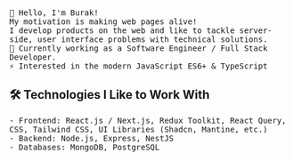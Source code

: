<div align="left">
    <samp>👋 Hello, I'm Burak!</samp> <br/>
    <samp>My motivation is making web pages alive!</samp> <br/>
    <samp>I develop products on the web and like to tackle server-side, user interface problems with technical solutions.</samp> <br/>
    <samp>🚀 Currently working as a Software Engineer / Full Stack Developer.</samp> <br/>
    <samp>⚡ Interested in the modern JavaScript ES6+ & TypeScript</samp>
</div>

## 🛠️ Technologies I Like to Work With
<samp>- Frontend: React.js / Next.js, Redux Toolkit, React Query, CSS, Tailwind CSS, UI Libraries (Shadcn, Mantine, etc.)</samp> <br/>
<samp>- Backend: Node.js, Express, NestJS</samp> <br/>
<samp>- Databases: MongoDB, PostgreSQL</samp>
